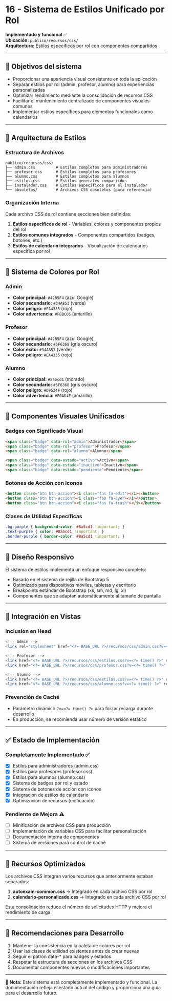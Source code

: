 # 16 - Sistema de Estilos Unificado por Rol

**Implementado y funcional** ✅  
**Ubicación:** `publico/recursos/css/`  
**Arquitectura:** Estilos específicos por rol con componentes compartidos

---

## 🎯 Objetivos del sistema

- Proporcionar una apariencia visual consistente en toda la aplicación
- Separar estilos por rol (admin, profesor, alumno) para experiencias personalizadas
- Optimizar rendimiento mediante la consolidación de recursos CSS
- Facilitar el mantenimiento centralizado de componentes visuales comunes
- Implementar estilos específicos para elementos funcionales como calendarios

---

## 🧱 Arquitectura de Estilos

### Estructura de Archivos
```
publico/recursos/css/
├── admin.css         # Estilos completos para administradores
├── profesor.css      # Estilos completos para profesores
├── alumno.css        # Estilos completos para alumnos
├── estilos.css       # Estilos generales compartidos
├── instalador.css    # Estilos específicos para el instalador
└── obsoletos/        # Archivos CSS obsoletos (para referencia)
```

### Organización Interna
Cada archivo CSS de rol contiene secciones bien definidas:

1. **Estilos específicos de rol** - Variables, colores y componentes propios del rol
2. **Estilos comunes integrados** - Componentes compartidos (badges, botones, etc.)
3. **Estilos de calendario integrados** - Visualización de calendarios específica por rol

---

## 🎨 Sistema de Colores por Rol

### Admin
- **Color principal:** `#4285F4` (azul Google)
- **Color secundario:** `#34A853` (verde)
- **Color peligro:** `#EA4335` (rojo)
- **Color advertencia:** `#FBBC05` (amarillo)

### Profesor
- **Color principal:** `#4285F4` (azul Google)
- **Color secundario:** `#5F6368` (gris oscuro)
- **Color éxito:** `#34A853` (verde)
- **Color peligro:** `#EA4335` (rojo)

### Alumno
- **Color principal:** `#8a5cd1` (morado)
- **Color secundario:** `#5F6368` (gris oscuro)
- **Color peligro:** `#D9534F` (rojo)
- **Color advertencia:** `#F0AD4E` (amarillo)

---

## 🧩 Componentes Visuales Unificados

### Badges con Significado Visual

```html
<span class="badge" data-rol="admin">Administrador</span>
<span class="badge" data-rol="profesor">Profesor</span>
<span class="badge" data-rol="alumno">Alumno</span>

<span class="badge" data-estado="activo">Activo</span>
<span class="badge" data-estado="inactivo">Inactivo</span>
<span class="badge" data-estado="pendiente">Pendiente</span>
```

### Botones de Acción con Iconos

```html
<button class="btn btn-accion"><i class="fas fa-edit"></i></button>
<button class="btn btn-accion"><i class="fas fa-eye"></i></button>
<button class="btn btn-accion"><i class="fas fa-trash"></i></button>
```

### Clases de Utilidad Específicas

```css
.bg-purple { background-color: #8a5cd1 !important; }
.text-purple { color: #8a5cd1 !important; }
.border-purple { border-color: #8a5cd1 !important; }
```

---

## 📱 Diseño Responsivo

El sistema de estilos implementa un enfoque responsivo completo:

- Basado en el sistema de rejilla de Bootstrap 5
- Optimizado para dispositivos móviles, tabletas y escritorio
- Breakpoints estándar de Bootstrap (xs, sm, md, lg, xl)
- Componentes que se adaptan automáticamente al tamaño de pantalla

---

## 🔄 Integración en Vistas

### Inclusion en Head

```php
<!-- Admin -->
<link rel="stylesheet" href="<?= BASE_URL ?>/recursos/css/admin.css?v=<?= time() ?>">

<!-- Profesor -->
<link href="<?= BASE_URL ?>/recursos/css/estilos.css?v=<?= time() ?>" rel="stylesheet">
<link href="<?= BASE_URL ?>/recursos/css/profesor.css?v=<?= time() ?>" rel="stylesheet">

<!-- Alumno -->
<link href="<?= BASE_URL ?>/recursos/css/estilos.css?v=<?= time() ?>" rel="stylesheet">
<link href="<?= BASE_URL ?>/recursos/css/alumno.css?v=<?= time() ?>" rel="stylesheet">
```

### Prevención de Caché

- Parámetro dinámico `?v=<?= time() ?>` para forzar recarga durante desarrollo
- En producción, se recomienda usar número de versión estático

---

## ✅ Estado de Implementación

### Completamente Implementado ✅
- [x] Estilos para administradores (admin.css)
- [x] Estilos para profesores (profesor.css)
- [x] Estilos para alumnos (alumno.css)
- [x] Sistema de badges por rol y estado
- [x] Sistema de botones de acción con iconos
- [x] Integración de estilos de calendario
- [x] Optimización de recursos (unificación)

### Pendiente de Mejora ⚠️
- [ ] Minificación de archivos CSS para producción
- [ ] Implementación de variables CSS para facilitar personalización
- [ ] Documentación interna de componentes
- [ ] Sistema de versiones para control de caché

---

## 🔄 Recursos Optimizados

Los archivos CSS integran varios recursos que anteriormente estaban separados:

1. **autoexam-common.css** → Integrado en cada archivo CSS por rol
2. **calendario-personalizado.css** → Integrado en cada archivo CSS por rol

Esta consolidación reduce el número de solicitudes HTTP y mejora el rendimiento de carga.

---

## 📝 Recomendaciones para Desarrollo

1. Mantener la consistencia en la paleta de colores por rol
2. Usar las clases de utilidad existentes antes de crear nuevas
3. Seguir el patrón data-* para badges y estados
4. Respetar la estructura de secciones en los archivos CSS
5. Documentar componentes nuevos o modificaciones importantes

---

📌 **Nota:** Este sistema está completamente implementado y funcional. La documentación refleja el estado actual del código y proporciona una guía para el desarrollo futuro.
